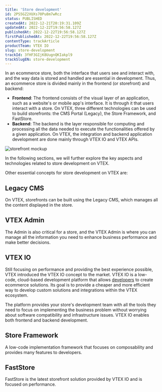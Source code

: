 ```yaml
---
title: 'Store development'
id: 2PS5GZ2XUXs70Pu8m7wRcz
status: PUBLISHED
createdAt: 2022-12-21T20:19:31.109Z
updatedAt: 2022-12-22T19:56:58.127Z
publishedAt: 2022-12-22T19:56:58.127Z
firstPublishedAt: 2022-12-22T19:56:58.127Z
contentType: trackArticle
productTeam: VTEX IO
slug: store-development
trackId: 3fHF3GIjK8UugnQKIakpl9
trackSlugEN: store-development
---
```


In an ecommerce store, both the interface that users see and interact with, and the way data is stored and handled are essential in development. Thus, an ecommerce store is divided mainly in the frontend (or storefront) and backend:

- **Frontend**: The frontend consists of the visual layer of an application, such as a website's or mobile app's interface. It is through it that users interact with a store. On VTEX, three different technologies can be used to build storefronts: the CMS Portal (Legacy), the Store Framework, and FastStore.
- **Backend**: The backend is the layer responsible for computing and processing all the data needed to execute the functionalities offered by a given application. On VTEX, the integration and backend application development are done mainly through VTEX IO and VTEX APIs.

![storefront mockup](//images.ctfassets.net/alneenqid6w5/35wyRHhSz4TC8CRjLQAhFF/9f957800cf3b303a7887421c75fb1f74/image1.png)

In the following sections, we will further explore the key aspects and technologies related to store development on VTEX.

Other essential concepts for store development on VTEX are:

## Legacy CMS
On VTEX, storefronts can be built using the Legacy CMS, which manages all the content displayed in the store.

## VTEX Admin
The Admin is also critical for a store, and the VTEX Admin is where you can manage all the information you need to enhance business performance and make better decisions. 

## VTEX IO
Still focusing on performance and providing the best experience possible, VTEX introduced the VTEX IO concept to the market. VTEX IO is a low-code, cloud-based development platform that allows [developers](https://partnerportal.vtex.com/) to create ecommerce solutions. Its goal is to provide a cheaper and more efficient way to develop custom solutions and integrations within the VTEX ecosystem.  

The platform provides your store's development team with all the tools they need to focus on implementing the business problem without worrying about software compatibility and infrastructure issues. VTEX IO enables both frontend and backend development. 

## Store Framework
A low-code implementation framework that focuses on composability and provides many features to developers.

## FastStore
FastStore is the latest storefront solution provided by VTEX IO and is focused on performance.

